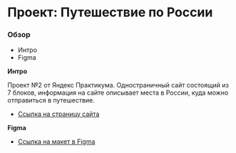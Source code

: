 # Проект: Путешествие по России

### Обзор
* Интро
* Figma

**Интро**

Проект №2 от Яндекс Практикума.
Одностраничный сайт состоящий из 7 блоков, информация на сайте описывает места в России, куда можно отправиться в путешествие.

* [Ссылка на страницу сайта](nata-naumova.github.io/russian-travel/)

**Figma**

* [Ссылка на макет в Figma](https://www.figma.com/file/5S2WSbEFL6awjVWJ0NWL8Q/Sprint-3_-Russia-_-desktop-mobile?node-id=28503%3A0)
